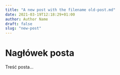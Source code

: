 ```yaml
---
title: "A new post with the filename old-post.md"
date: 2021-03-19T12:18:29+01:00
author: Author Name
draft: false
slug: "new-post"
---
```


# Nagłówek posta

Treść posta...
